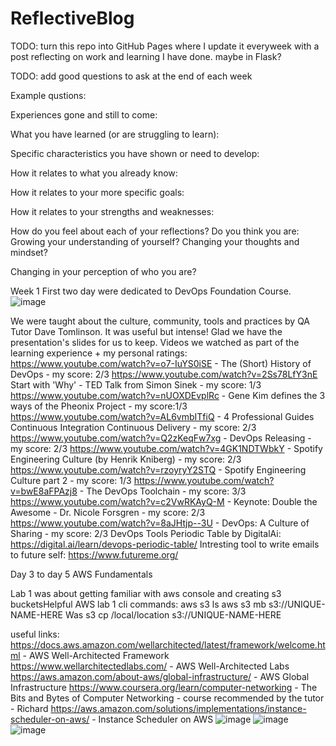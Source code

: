 # ReflectiveBlog

TODO: turn this repo into GitHub Pages where I update it everyweek with a post reflecting on work and learning I have done.
maybe in Flask?

TODO: add good questions to ask at the end of each week

Example qustions:

Experiences gone and still to come:

What you have learned (or are struggling to learn):

Specific characteristics you have shown or need to develop:

How it relates to what you already know:

How it relates to your more specific goals:

How it relates to your strengths and weaknesses:

How do you feel about each of your reflections? Do you think you are: Growing your understanding of yourself? Changing your thoughts and mindset? 

Changing in your perception of who you are?


Week 1
First two day were dedicated to DevOps Foundation Course.
![image](https://github.com/WeraGitHub/PawsForThought/assets/67145460/32ce8d77-02a8-4e86-8b20-377b9a07090c)

We were taught about the culture, community, tools and practices by QA Tutor Dave Tomlinson. It was useful but intense! Glad we have the presentation's slides for us to keep. Videos we watched as part of the learning experience + my personal ratings:
https://www.youtube.com/watch?v=o7-IuYS0iSE - The (Short) History of DevOps  -  my score: 2/3
https://www.youtube.com/watch?v=2Ss78LfY3nE Start with 'Why' - TED Talk from Simon Sinek  -  my score: 1/3
https://www.youtube.com/watch?v=nUOXDEvplRc - Gene Kim defines the 3 ways of the Pheonix Project  -  my score:1/3
https://www.youtube.com/watch?v=AL6vmbITfiQ - 4 Professional Guides Continuous Integration Continuous Delivery  -  my score: 2/3
https://www.youtube.com/watch?v=Q2zKeqFw7xg - DevOps Releasing  -  my score: 2/3
https://www.youtube.com/watch?v=4GK1NDTWbkY - Spotify Engineering Culture (by Henrik Kniberg)  -  my score: 2/3
https://www.youtube.com/watch?v=rzoyryY2STQ - Spotify Engineering Culture part 2  -  my score: 1/3
https://www.youtube.com/watch?v=bwE8aFPAzj8 - The DevOps Toolchain  -  my score: 3/3
https://www.youtube.com/watch?v=c2VwRKAyQ-M - Keynote: Double the Awesome - Dr. Nicole Forsgren  -  my score: 2/3
https://www.youtube.com/watch?v=8aJHtjp--3U - DevOps: A Culture of Sharing  -  my score: 2/3
DevOps Tools Periodic Table by DigitalAi: https://digital.ai/learn/devops-periodic-table/
Intresting tool to write emails to future self: https://www.futureme.org/

Day 3 to day 5 AWS Fundamentals

Lab 1 was about getting familiar with aws console and creating s3 bucketsHelpful AWS lab 1 cli commands:
aws s3 ls
aws s3 mb s3://UNIQUE-NAME-HERE
Was s3 cp /local/location s3://UNIQUE-NAME-HERE

useful links:
https://docs.aws.amazon.com/wellarchitected/latest/framework/welcome.html - AWS Well-Architected Framework
https://www.wellarchitectedlabs.com/ - AWS Well-Architected Labs
https://aws.amazon.com/about-aws/global-infrastructure/ - AWS Global Infrastructure
https://www.coursera.org/learn/computer-networking - The Bits and Bytes of Computer Networking - course recommended by the tutor - Richard
https://aws.amazon.com/solutions/implementations/instance-scheduler-on-aws/ - Instance Scheduler on AWS
![image](https://github.com/WeraGitHub/PawsForThought/assets/67145460/f3c0d839-2269-4eed-b9e4-4b7200625939)
![image](https://github.com/WeraGitHub/PawsForThought/assets/67145460/7092dec7-8e9b-4403-81e1-f8e3674b7904)
![image](https://github.com/WeraGitHub/PawsForThought/assets/67145460/abb1cf71-42b2-419f-b0c8-2f34258895b8)




